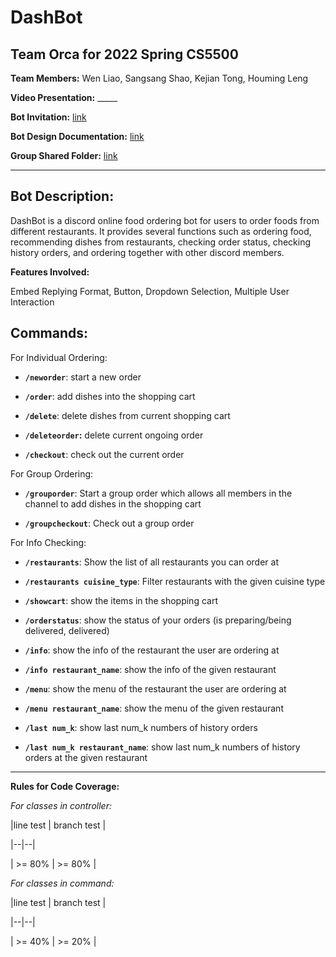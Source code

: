 # DashBot

## Team Orca for 2022 Spring CS5500

  

**Team Members:** Wen Liao, Sangsang Shao, Kejian Tong, Houming Leng

  

**Video Presentation:** _____

  

**Bot Invitation:** [link](https://www.discord.com/api/oauth2/authorize?client_id=942640033666580550&permissions=8&scope=bot%20applications.commands)

  

**Bot Design Documentation:** [link](https://www.docs.google.com/document/d/1bOdwu1bHmWbQuZFGMOB2F5kCT1mINrbw/edit#)

  

**Group Shared Folder:** [link](https://www.drive.google.com/drive/folders/1Jjf900uefhaXrXVbYwHZmeIfLFwHTrH5)

  

_________

  
  

## **Bot Description:**

  

DashBot is a discord online food ordering bot for users to order foods from different restaurants. It provides several functions such as ordering food, recommending dishes from restaurants, checking order status, checking history orders, and ordering together with other discord members.

  

**Features Involved:**

Embed Replying Format, Button, Dropdown Selection, Multiple User Interaction

  

## **Commands:**

  

For Individual Ordering:

-  **`/neworder`**: start a new order

-  **`/order`**: add dishes into the shopping cart

-  **`/delete`**: delete dishes from current shopping cart

-  **`/deleteorder`:** delete current ongoing order

-  **`/checkout`**: check out the current order

  

For Group Ordering:

-  **`/grouporder`**: Start a group order which allows all members in the channel to add dishes in the shopping cart

-  **`/groupcheckout`**: Check out a group order

  

For Info Checking:

  

-  **`/restaurants`**: Show the list of all restaurants you can order at

-  **`/restaurants cuisine_type`**: Filter restaurants with the given cuisine type

-  **`/showcart`**: show the items in the shopping cart

-  **`/orderstatus`**: show the status of your orders (is preparing/being delivered, delivered)

-  **`/info`**: show the info of the restaurant the user are ordering at

-  **`/info restaurant_name`**: show the info of the given restaurant

-  **`/menu`**: show the menu of the restaurant the user are ordering at

-  **`/menu restaurant_name`**: show the menu of the given restaurant

-  **`/last num_k`**: show last num_k numbers of history orders

-  **`/last num_k restaurant_name`**: show last num_k numbers of history orders at the given restaurant

  

_____

**Rules for Code Coverage:**

  
*For classes in controller:*

|line test | branch test |

|--|--|

| >= 80% | >= 80% |

  
*For classes in command:*

|line test | branch test |

|--|--|

| >= 40% | >= 20% |